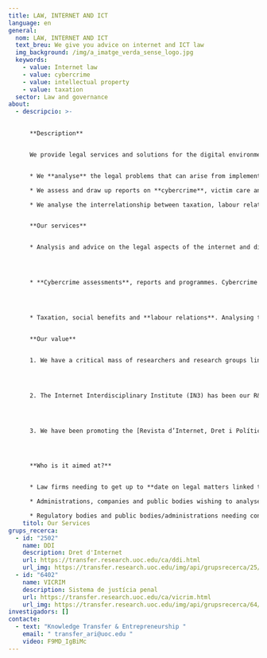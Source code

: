 ```yaml
---
title: LAW, INTERNET AND ICT
language: en
general:
  nom: LAW, INTERNET AND ICT
  text_breu: We give you advice on internet and ICT law
  img_background: /img/a_imatge_verda_sense_logo.jpg
  keywords:
    - value: Internet law
    - value: cybercrime
    - value: intellectual property
    - value: taxation
  sector: Law and governance
about:
  - descripcio: >-
      

      **Description**


      We provide legal services and solutions for the digital environment from an interdisciplinary perspective. Specifically:


      * We **analyse** the legal problems that can arise from implementing digital technology and the internet in law.

      * We assess and draw up reports on **cybercrime**, victim care and victims' rights.

      * We analyse the interrelationship between taxation, labour relations and the legal framework of companies in the new context of **new technologies**.


      **Our services**


      * Analysis and advice on the legal aspects of the internet and digital technologies. We address from this angle, among others, **services relating** to the protection of intellectual property, legislation on digital services, and data privacy.




      * **Cybercrime assessments**, reports and programmes. Cybercrime prevention, response and care (for the victim).




      * Taxation, social benefits and **labour relations**. Analysing the interrelationship between new technologies, tax obligations and labour relations within the legal framework of companies and public administrations/institutions.


      **Our value**


      1. We have a critical mass of researchers and research groups linked to the Faculty of Law and Political Science who are **international leaders** in the field of the impact of digital technology and the internet on law and politics.




      2. The Internet Interdisciplinary Institute (IN3) has been our R&I reference centre since the year 2000. Its aim is to develop digital-age technological solutions and to study the internet and the effects of the **interaction between digital** technologies and human activity. 




      3. We have been promoting the [Revista d’Internet, Dret i Política](https://www.raco.cat/index.php/IDP/index) (Internet, Law and Politics E-Journal) in electronic format since 2005. In this publication, international experts address the challenges and **issues resulting from the use of ICT** in the fields of law and politics. 




      **Who is it aimed at?**


      * Law firms needing to get up to **date on legal matters linked to the digital** environment and cybercrime.

      * Administrations, companies and public bodies wishing to analyse and adapt their processes to the **legal environment** of the digital age.

      * Regulatory bodies and public bodies/administrations needing consulting services to create legislation adapted to **new technologies**.
    titol: Our Services
grups_recerca:
  - id: "2502"
    name: DDI
    description: Dret d'Internet
    url: https://transfer.research.uoc.edu/ca/ddi.html
    url_img: https://transfer.research.uoc.edu/img/api/grupsrecerca/25/image/1588434672989
  - id: "6402"
    name: VICRIM
    description: Sistema de justícia penal
    url: https://transfer.research.uoc.edu/ca/vicrim.html
    url_img: https://transfer.research.uoc.edu/img/api/grupsrecerca/64/image/1594190299361
investigadors: []
contacte:
  - text: "Knowledge Transfer & Entrepreneurship "
    email: " transfer_ari@uoc.edu "
    video: F9MD_IgBiMc
---
```

